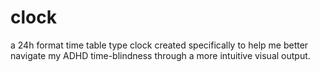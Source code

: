 # clock
a 24h format time table type clock created specifically to help me better navigate my ADHD time-blindness through a more intuitive visual output. 
